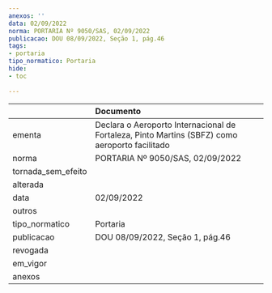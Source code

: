 ```yaml
---
anexos: ''
data: 02/09/2022
norma: PORTARIA Nº 9050/SAS, 02/09/2022
publicacao: DOU 08/09/2022, Seção 1, pág.46
tags:
- portaria
tipo_normatico: Portaria
hide: 
- toc 
 
---
```


|                    | Documento                                                                                      |
|:-------------------|:-----------------------------------------------------------------------------------------------|
| ementa             | Declara o Aeroporto Internacional de Fortaleza, Pinto Martins (SBFZ) como aeroporto facilitado |
| norma              | PORTARIA Nº 9050/SAS, 02/09/2022                                                               |
| tornada_sem_efeito |                                                                                                |
| alterada           |                                                                                                |
| data               | 02/09/2022                                                                                     |
| outros             |                                                                                                |
| tipo_normatico     | Portaria                                                                                       |
| publicacao         | DOU 08/09/2022, Seção 1, pág.46                                                                |
| revogada           |                                                                                                |
| em_vigor           |                                                                                                |
| anexos             |                                                                                                |